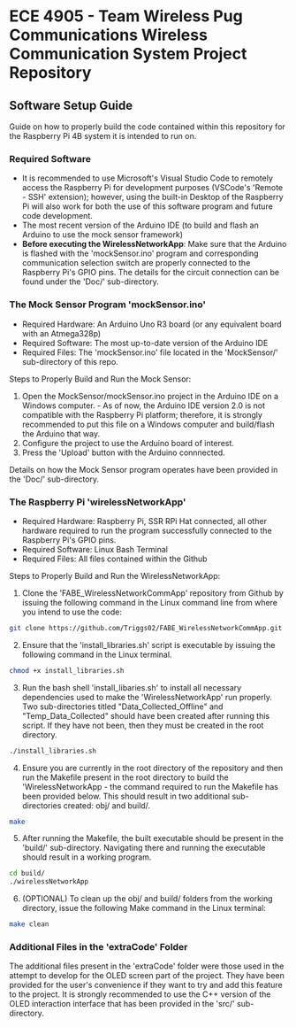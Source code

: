 # ECE 4905 - Team Wireless Pug Communications Wireless Communication System Project Repository

## Software Setup Guide

Guide on how to properly build the code contained within this repository for the Raspberry Pi 4B system it is intended to run on.

### Required Software

* It is recommended to use Microsoft's Visual Studio Code to remotely access the Raspberry Pi for development purposes (VSCode's 'Remote - SSH' extension); however, using the built-in Desktop of the Raspberry Pi will also work for both the use of this software program and future code development.
* The most recent version of the Arduino IDE (to build and flash an Arduino to use the mock sensor framework)
* **Before executing the WirelessNetworkApp**: Make sure that the Arduino is flashed with the 'mockSensor.ino' program and corresponding communication selection switch are properly connected to the Raspberry Pi's GPIO pins.  The details for the circuit connection can be found under the 'Doc/' sub-directory.

### The Mock Sensor Program 'mockSensor.ino'

* Required Hardware: An Arduino Uno R3 board (or any equivalent board with an Atmega328p)
* Required Software: The most up-to-date version of the Arduino IDE
* Required Files: The 'mockSensor.ino' file located in the 'MockSensor/' sub-directory of this repo.

Steps to Properly Build and Run the Mock Sensor:

1. Open the MockSensor/mockSensor.ino project in the Arduino IDE on a Windows computer. 
        - As of now, the Arduino IDE version 2.0 is not compatible with the Raspberry Pi platform; therefore, it is strongly  recommended to put this file on a Windows computer and build/flash the Arduino that way.
2. Configure the project to use the Arduino board of interest.
3. Press the 'Upload' button with the Arduino connnected.

Details on how the Mock Sensor program operates have been provided in the 'Doc/' sub-directory.

### The Raspberry Pi 'wirelessNetworkApp'

* Required Hardware: Raspberry Pi, SSR RPi Hat connected, all other hardware required to run the program successfully connected to the Raspberry Pi's GPIO pins.
* Required Software: Linux Bash Terminal
* Required Files: All files contained within the Github

Steps to Properly Build and Run the WirelessNetworkApp:

1. Clone the 'FABE_WirelessNetworkCommApp' repository from Github by issuing the following command in the Linux command line from where you intend to use the code:
   
```bash
git clone https://github.com/Triggs02/FABE_WirelessNetworkCommApp.git
```

2. Ensure that the 'install_libraries.sh' script is executable by issuing the following command in the Linux terminal.

```bash
chmod +x install_libraries.sh
```

3. Run the bash shell 'install_libaries.sh' to install all necessary dependencies used to make the 'WirelessNetworkApp' run properly.  Two sub-directories titled "Data_Collected_Offline" and "Temp_Data_Collected" should have been created after running this script.  If they have not been, then they must be created in the root directory.

```bash
./install_libraries.sh
```

4. Ensure you are currently in the root directory of the repository and then run the Makefile present in the root directory to build the 'WirelessNetworkApp - the command required to run the Makefile has been provided below.  This should result in two additional sub-directories created: obj/ and build/.

```bash
make
```

5. After running the Makefile, the built executable should be present in the 'build/' sub-directory. Navigating there and running the executable should result in a working program.

```bash
cd build/
./wirelessNetworkApp
```

6. (OPTIONAL) To clean up the obj/ and build/ folders from the working directory, issue the following Make command in the Linux terminal:

```bash
make clean
```

### Additional Files in the 'extraCode' Folder

The additional files present in the 'extraCode' folder were those used in the attempt to develop for the OLED screen part of the project. They have been provided for the user's convenience if they want to try and add this feature to the project.  It is strongly recommended to use the C++ version of the OLED interaction interface that has been provided in the 'src/' sub-directory.

